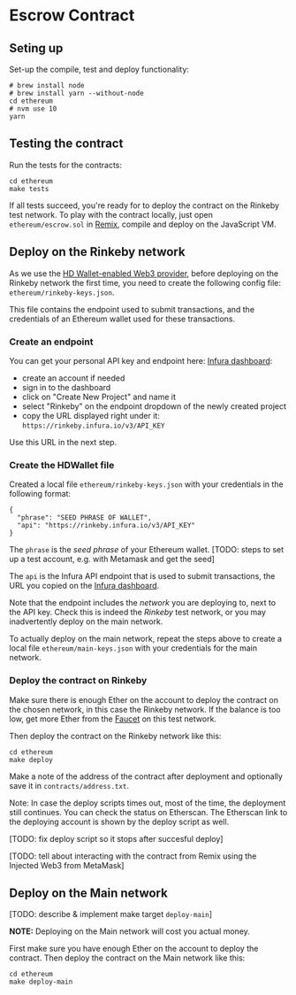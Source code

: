 # Escrow Contract

## Seting up

Set-up the compile, test and deploy functionality:

```
# brew install node
# brew install yarn --without-node
cd ethereum
# nvm use 10
yarn
```

## Testing the contract

Run the tests for the contracts:

```
cd ethereum
make tests
```

If all tests succeed, you're ready for to deploy the contract on the Rinkeby test network.
To play with the contract locally, just open `ethereum/escrow.sol` in [Remix](http://remix.ethereum.org/), compile and deploy on the JavaScript VM.

## Deploy on the Rinkeby network

As we use the [HD Wallet-enabled Web3 provider](https://github.com/trufflesuite/truffle-hdwallet-provider), before deploying on the Rinkeby network the first time, you need to create the following config file: `ethereum/rinkeby-keys.json`.

This file contains the endpoint used to submit transactions, and the credentials of an Ethereum wallet used for these transactions.

### Create an endpoint

You can get your personal API key and endpoint here: [Infura dashboard](https://infura.io/dashboard):

- create an account if needed
- sign in to the dashboard
- click on "Create New Project" and name it
- select "Rinkeby" on the endpoint dropdown of the newly created project
- copy the URL displayed right under it: `https://rinkeby.infura.io/v3/API_KEY`

Use this URL in the next step.

### Create the HDWallet file

Created a local file `ethereum/rinkeby-keys.json` with your credentials in the following format:

```
{
  "phrase": "SEED PHRASE OF WALLET",
  "api": "https://rinkeby.infura.io/v3/API_KEY"
}
```

The `phrase` is the *seed phrase* of your Ethereum wallet.
[TODO: steps to set up a test account, e.g. with Metamask and get the seed]

The `api` is the Infura API endpoint that is used to submit transactions, the URL you copied on the [Infura dashboard](https://infura.io/dashboard).

Note that the endpoint includes the _network_ you are deploying to, next to the API key. Check this is indeed the *Rinkeby* test network, or you may inadvertently deploy on the main network.

To actually deploy on the main network, repeat the steps above to create a local file `ethereum/main-keys.json` with your credentials for the main network.

### Deploy the contract on Rinkeby

Make sure there is enough Ether on the account to deploy the contract on the chosen network, in this case the Rinkeby network. If the balance is too low, get more Ether from the [Faucet](https://www.rinkeby.io/#faucet) on this test network.

Then deploy the contract on the Rinkeby network like this:
```
cd ethereum
make deploy
```

Make a note of the address of the contract after deployment and optionally save it in `contracts/address.txt`.

Note: In case the deploy scripts times out, most of the time, the deployment still continues. You can check the status on Etherscan. The Etherscan link to the deploying account is shown by the deploy script as well.

[TODO: fix deploy script so it stops after succesful deploy]

[TODO: tell about interacting with the contract from Remix using the Injected Web3 from MetaMask]

## Deploy on the Main network

[TODO: describe & implement make target `deploy-main`]

**NOTE:** Deploying on the Main network will cost you actual money.

First make sure you have enough Ether on the account to deploy the contract.
Then deploy the contract on the Main network like this:
```
cd ethereum
make deploy-main
```




